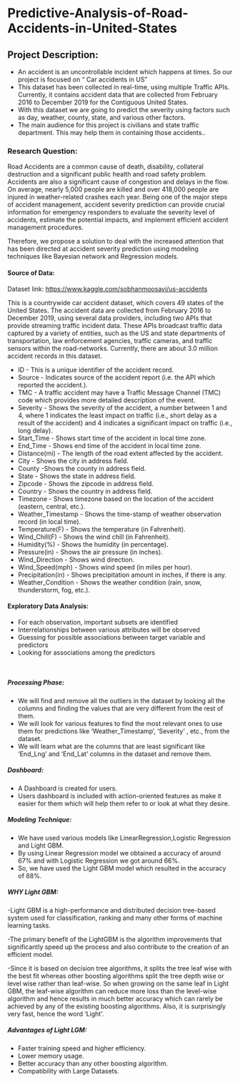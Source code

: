 # Predictive-Analysis-of-Road-Accidents-in-United-States



## Project Description:
- An accident is an uncontrollable incident which happens at times. So our project is focused on “ Car accidents in US” 
- This dataset has been collected in real-time, using multiple Traffic APIs. Currently, it contains accident data that are collected from February 2016 to December 2019 for the Contiguous United States.
- With this dataset we are going to predict the severity using factors such as day, weather, county, state, and various other factors.
- The main audience for this project is civilians and state traffic department. This may help them in containing those accidents..

### Research Question:
Road Accidents are a common cause of death, disability, collateral destruction and a significant public health and road safety problem. Accidents are also a significant cause of congestion and delays in the flow. On average, nearly 5,000 people are killed and over 418,000 people are injured in weather-related crashes each year. Being one of the major steps of accident management, accident severity prediction can provide crucial information for emergency responders to evaluate the severity level of accidents, estimate the potential impacts, and implement efficient accident management procedures.

Therefore, we propose a solution to deal with the increased attention that has been directed at accident severity prediction using modeling techniques like Bayesian network and Regression models. <br>



#### Source of Data:
Dataset link: https://www.kaggle.com/sobhanmoosavi/us-accidents

This is a countrywide car accident dataset, which covers 49 states of the United States. The accident data are collected from February 2016 to December 2019, using several data providers, including two APIs that provide streaming traffic incident data. These APIs broadcast traffic data captured by a variety of entities, such as the US and state departments of transportation, law enforcement agencies, traffic cameras, and traffic sensors within the road-networks. Currently, there are about 3.0 million accident records in this dataset.
- ID - This is a unique identifier of the accident record.
- Source - Indicates source of the accident report (i.e. the API which reported the accident.).
- TMC - A traffic accident may have a Traffic Message Channel (TMC) code which provides more detailed description of the event.
- Severity - Shows the severity of the accident, a number between 1 and 4, where 1 indicates the least impact on traffic (i.e., short delay as a result of the accident) and 4 indicates a significant impact on traffic (i.e., long delay).
- Start_Time - Shows start time of the accident in local time zone.
- End_Time - Shows end time of the accident in local time zone.
- Distance(mi) - The length of the road extent affected by the accident.
- City - Shows the city in address field.
- County -Shows the county in address field.
- State - Shows the state in address field.
- Zipcode - Shows the zipcode in address field.
- Country - Shows the country in address field.
- Timezone - Shows timezone based on the location of the accident (eastern, central, etc.).
- Weather_Timestamp - Shows the time-stamp of weather observation record (in local time).
- Temperature(F) - Shows the temperature (in Fahrenheit).
- Wind_Chill(F) - Shows the wind chill (in Fahrenheit).
- Humidity(%) - Shows the humidity (in percentage).
- Pressure(in) - Shows the air pressure (in inches).
- Wind_Direction - Shows wind direction.
- Wind_Speed(mph) - Shows wind speed (in miles per hour).
- Precipitation(in) - Shows precipitation amount in inches, if there is any.
- Weather_Condition - Shows the weather condition (rain, snow, thunderstorm, fog, etc.).

#### Exploratory Data Analysis:
- For each observation, important subsets are identified
- Interrelationships between various attributes will be observed
- Guessing for possible associations between target variable and predictors
- Looking for associations among the predictors
<br>

##### Processing Phase:
- We will find and remove all the outliers in the dataset by looking all the columns and finding the values that are very different from the rest of them.
- We will look for various features to find the most relevant ones to use them for predictions like ‘Weather_Timestamp’, ‘Severity’ , etc., from the dataset.
- We will learn what are the columns that are least significant like ‘End_Lng’ and ‘End_Lat’ columns in the dataset and remove them.
  <br>

##### Dashboard:
- A Dashboard is created for users.
- Users dashboard is included with action-oriented features as make it easier for them which will help them refer to or look at what they desire.

##### Modeling Technique:
- We have used various models like LinearRegression,Logistic Regression and Light GBM.
- By using Linear Regression model we obtained a accuracy of around 67% and with Logistic Regression we got around 66%.
- So, we have used the Light GBM model which resulted in the accuracy of 88%.

##### WHY Light GBM:

-Light GBM is a high-performance and distributed decision tree-based system used for classification, ranking and many other forms of machine learning tasks. 

-The primary benefit of the LightGBM is the algorithm improvements that significantly speed up the process and also contribute to the creation of an efficient model.

-Since it is based on decision tree algorithms, it splits the tree leaf wise with the best fit whereas other boosting algorithms split the tree depth wise or level wise rather than leaf-wise. So when growing on the same leaf in Light GBM, the leaf-wise algorithm can reduce more loss than the level-wise algorithm and hence results in much better accuracy which can rarely be achieved by any of the existing boosting algorithms. Also, it is surprisingly very fast, hence the word ‘Light’.

##### Advantages of Light LGM:

- Faster training speed and higher efficiency.
- Lower memory usage.
- Better accuracy than any other boosting algorithm.
- Compatibility with Large Datasets.





